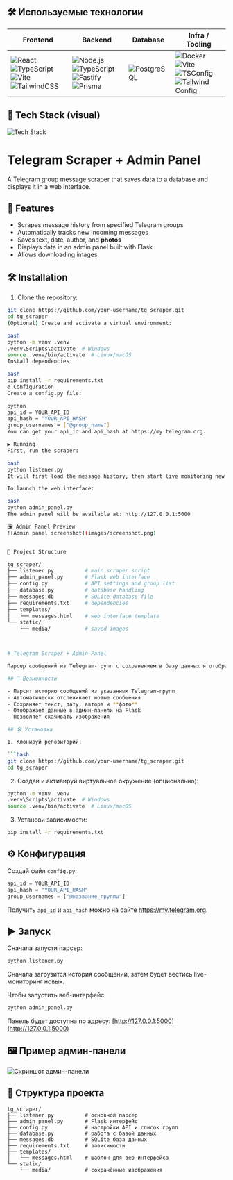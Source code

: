 ## 🛠️ Используемые технологии

| Frontend | Backend | Database | Infra / Tooling |
|---|---|---|---|
| ![React](https://img.shields.io/badge/React-61DAFB?logo=react&logoColor=black) ![TypeScript](https://img.shields.io/badge/TypeScript-3178C6?logo=typescript&logoColor=white) ![Vite](https://img.shields.io/badge/Vite-646CFF?logo=vite&logoColor=white) ![TailwindCSS](https://img.shields.io/badge/Tailwind_CSS-06B6D4?logo=tailwindcss&logoColor=white) | ![Node.js](https://img.shields.io/badge/Node.js-339933?logo=node.js&logoColor=white) ![TypeScript](https://img.shields.io/badge/TypeScript-3178C6?logo=typescript&logoColor=white) ![Fastify](https://img.shields.io/badge/Fastify-000000?logo=fastify&logoColor=white) ![Prisma](https://img.shields.io/badge/Prisma-2D3748?logo=prisma&logoColor=white) | ![PostgreSQL](https://img.shields.io/badge/PostgreSQL-4169E1?logo=postgresql&logoColor=white) | ![Docker](https://img.shields.io/badge/Docker-2496ED?logo=docker&logoColor=white) ![Vite](https://img.shields.io/badge/Vite_Config-646CFF?logo=vite&logoColor=white) ![TSConfig](https://img.shields.io/badge/tsconfig-3178C6?logo=typescript&logoColor=white) ![Tailwind Config](https://img.shields.io/badge/tailwind.config.js-06B6D4?logo=tailwindcss&logoColor=white) |

## 🧩 Tech Stack (visual)

![Tech Stack](https://github-readme-tech-stack.vercel.app/api/cards?theme=dark&lineCount=2&line1=react,typescript,vite,tailwindcss&line2=node.js,fastify,prisma,postgresql,docker)



# Telegram Scraper + Admin Panel

A Telegram group message scraper that saves data to a database and displays it in a web interface.

## 🚀 Features

- Scrapes message history from specified Telegram groups  
- Automatically tracks new incoming messages  
- Saves text, date, author, and **photos**  
- Displays data in an admin panel built with Flask  
- Allows downloading images  

## 🛠️ Installation

1. Clone the repository:

```bash
git clone https://github.com/your-username/tg_scraper.git
cd tg_scraper
(Optional) Create and activate a virtual environment:

bash
python -m venv .venv
.venv\Scripts\activate  # Windows
source .venv/bin/activate  # Linux/macOS
Install dependencies:

bash
pip install -r requirements.txt
⚙️ Configuration
Create a config.py file:

python
api_id = YOUR_API_ID
api_hash = "YOUR_API_HASH"
group_usernames = ["@group_name"]
You can get your api_id and api_hash at https://my.telegram.org.

▶️ Running
First, run the scraper:

bash
python listener.py
It will first load the message history, then start live monitoring new messages.

To launch the web interface:

bash
python admin_panel.py
The admin panel will be available at: http://127.0.0.1:5000

🖼️ Admin Panel Preview
![Admin panel screenshot](images/screenshot.png)


📁 Project Structure

tg_scraper/
├── listener.py          # main scraper script
├── admin_panel.py       # Flask web interface
├── config.py            # API settings and group list
├── database.py          # database handling
├── messages.db          # SQLite database file
├── requirements.txt     # dependencies
├── templates/
│   └── messages.html    # web interface template
└── static/
    └── media/           # saved images



# Telegram Scraper + Admin Panel

Парсер сообщений из Telegram-групп с сохранением в базу данных и отображением в веб-интерфейсе.

## 🚀 Возможности

- Парсит историю сообщений из указанных Telegram-групп
- Автоматически отслеживает новые сообщения
- Сохраняет текст, дату, автора и **фото**
- Отображает данные в админ-панели на Flask
- Позволяет скачивать изображения

## 🛠️ Установка

1. Клонируй репозиторий:

```bash
git clone https://github.com/your-username/tg_scraper.git
cd tg_scraper
```

2. Создай и активируй виртуальное окружение (опционально):

```bash
python -m venv .venv
.venv\Scripts\activate  # Windows
source .venv/bin/activate  # Linux/macOS
```

3. Установи зависимости:

```bash
pip install -r requirements.txt
```

## ⚙️ Конфигурация

Создай файл `config.py`:

```python
api_id = YOUR_API_ID
api_hash = "YOUR_API_HASH"
group_usernames = ["@название_группы"]
```

Получить `api_id` и `api_hash` можно на сайте https://my.telegram.org.

## ▶️ Запуск

Сначала запусти парсер:

```bash
python listener.py
```

Сначала загрузится история сообщений, затем будет вестись live-мониторинг новых.

Чтобы запустить веб-интерфейс:

```bash
python admin_panel.py
```

Панель будет доступна по адресу: [http://127.0.0.1:5000](http://127.0.0.1:5000)

## 🖼️ Пример админ-панели

![Скриншот админ-панели](images/screenshot.png)

## 📁 Структура проекта

```
tg_scraper/
├── listener.py          # основной парсер
├── admin_panel.py       # Flask интерфейс
├── config.py            # настройки API и список групп
├── database.py          # работа с базой данных
├── messages.db          # SQLite база данных
├── requirements.txt     # зависимости
├── templates/
│   └── messages.html    # шаблон для веб-интерфейса
└── static/
    └── media/           # сохранённые изображения
```

